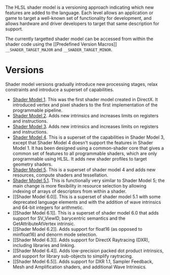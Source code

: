The HLSL shader model is a versioning approach indicating which new features are added to the language. Each level allows an application or game to target a well-known set of functionality for development, and allows hardware and driver developers to target that same description for support.

The currently targetted shader model can be accessed from within the shader code using the [[Predefined Version Macros]] `__SHADER_TARGET_MAJOR` and `__SHADER_TARGET_MINOR`.

# Versions

Shader model versions gradually introduce new processing stages, relax constraints and introduce a superset of capabilities.

* [Shader Model 1](https://msdn.microsoft.com/en-us/library/windows/desktop/bb509654(v=vs.85).aspx). This was the first shader model created in DirectX. It introduced vertex and pixel shaders to the first implementation of the programmable pipeline.
* [Shader Model 2](https://msdn.microsoft.com/en-us/library/windows/desktop/bb509655(v=vs.85).aspx). Adds new intrinsics and increases limits on registers and instructions.
* [Shader Model 3](https://msdn.microsoft.com/en-us/library/windows/desktop/bb509656(v=vs.85).aspx). Adds new intrinsics and increases limits on registers and instructions.
* [Shader Model 4](https://msdn.microsoft.com/en-us/library/windows/desktop/bb509657(v=vs.85).aspx). This is a superset of the capabilities in Shader Model 3, except that Shader Model 4 doesn't support the features in Shader Model 1. It has been designed using a common-shader core that gives a common set of features to all programmable shaders, which are only programmable using HLSL. It adds new shader profiles to target geometry shaders.
* [Shader Model 5](https://msdn.microsoft.com/en-us/library/windows/desktop/ff471356(v=vs.85).aspx). This is a superset of shader model 4 and adds new resources, compute shaders and tessellation.
* [Shader Model 5.1](https://msdn.microsoft.com/en-us/library/windows/desktop/dn933277(v=vs.85).aspx). This is functionally very similar to Shader Model 5; the main change is more flexibility in resource selection by allowing indexing of arrays of descriptors from within a shader.
* [[Shader Model 6.0]]. This is a superset of shader model 5.1 with some deprecated language elements and with the addition of wave intrinsics and 64-bit integers for arithmetic.
* [[Shader Model 6.1]]. This is a superset of shader model 6.0 that adds support for SV_ViewID, barycentric semantics and the GetAttributeAtVertex intrinsic.
* [[Shader Model 6.2]]. Adds support for float16 (as opposed to minfloat16) and denorm mode selection.
* [[Shader Model 6.3]]. Adds support for DirectX Raytracing (DXR), including libraries and linking.
* [[Shader Model 6.4]]. Adds low-precision packed dot product intrinsics, and support for library sub-objects to simplify raytracing.
* [[Shader Model 6.5]]. Adds support for DXR 1.1, Sampler Feedback, Mesh and Amplification shaders, and additional Wave Intrinsics.

